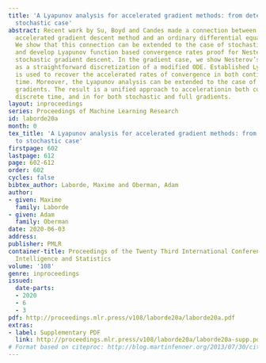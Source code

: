 ```yaml
---
title: 'A Lyapunov analysis for accelerated gradient methods: from deterministic to
  stochastic case'
abstract: Recent work by Su, Boyd and Candes made a connection between Nesterov’s
  accelerated gradient descent method and an ordinary differential equation (ODE).
  We show that this connection can be extended to the case of stochastic gradients,
  and develop Lyapunov function based convergence rates proof for Nesterov’s accelerated
  stochastic gradient descent. In the gradient case, we show Nesterov’s method arises
  as a straightforward discretization of a modified ODE. Established Lyapunov analysis
  is used to recover the accelerated rates of convergence in both continuous and discrete
  time. Moreover, the Lyapunov analysis can be extended to the case of stochastic
  gradients. The result is a unified approach to accelerationin both continuous and
  discrete time, and in for both stochastic and full gradients.
layout: inproceedings
series: Proceedings of Machine Learning Research
id: laborde20a
month: 0
tex_title: 'A Lyapunov analysis for accelerated gradient methods: from deterministic
  to stochastic case'
firstpage: 602
lastpage: 612
page: 602-612
order: 602
cycles: false
bibtex_author: Laborde, Maxime and Oberman, Adam
author:
- given: Maxime
  family: Laborde
- given: Adam
  family: Oberman
date: 2020-06-03
address: 
publisher: PMLR
container-title: Proceedings of the Twenty Third International Conference on Artificial
  Intelligence and Statistics
volume: '108'
genre: inproceedings
issued:
  date-parts:
  - 2020
  - 6
  - 3
pdf: http://proceedings.mlr.press/v108/laborde20a/laborde20a.pdf
extras:
- label: Supplementary PDF
  link: http://proceedings.mlr.press/v108/laborde20a/laborde20a-supp.pdf
# Format based on citeproc: http://blog.martinfenner.org/2013/07/30/citeproc-yaml-for-bibliographies/
---
```

